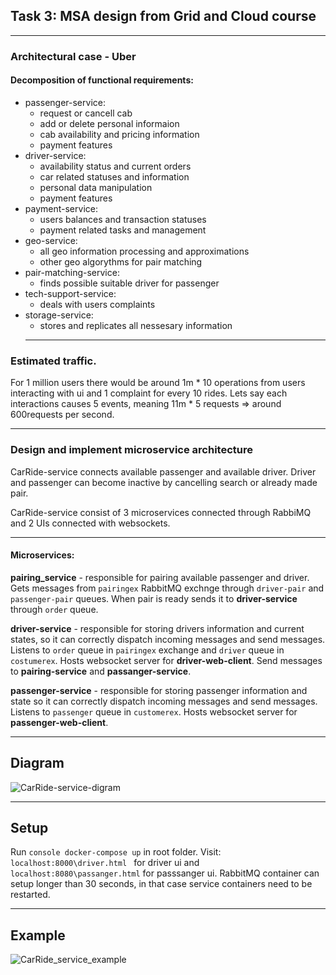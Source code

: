 ## Task 3: MSA design from Grid and Cloud course
__________
### Architectural case - Uber
#### Decomposition of functional requirements:
  - passenger-service:
      - request or cancell cab
      - add or delete personal informaion
      - cab availability and pricing information
      - payment features
  - driver-service:
      - availability status and current orders
      - car related statuses and information
      - personal data manipulation
      - payment features
  - payment-service:
      - users balances and transaction statuses
      - payment related tasks and management
  - geo-service:
      - all geo information processing and approximations
      - other geo algorythms for pair matching
  - pair-matching-service:
      - finds possible suitable driver for passenger
  - tech-support-service:
      - deals with users complaints
  - storage-service:
      - stores and replicates all nessesary information
    _____________
### Estimated traffic.
For 1 million users there would be around 1m * 10 operations from users interacting with ui and 1 complaint for every 10 rides. Lets say each interactions causes 5 events, meaning 11m * 5 requests => around 600requests per second.
____________
### Design and implement microservice architecture
CarRide-service connects available passenger and available driver.
Driver and passenger can become inactive by cancelling search or already made pair.

CarRide-service consist of 3 microservices connected through RabbiMQ and 2 UIs connected with websockets.
__________
#### Microservices:
**pairing_service** - responsible for pairing available passenger and driver. Gets messages from `pairingex` RabbitMQ exchnge through `driver-pair` and `passenger-pair` queues. When pair is ready sends it to **driver-service** through `order` queue.

**driver-service** - responsible for storing drivers information and current states, so it can correctly dispatch incoming messages and send messages. Listens to `order` queue in `pairingex` exchange and `driver` queue in `costumerex`. Hosts websocket server for **driver-web-client**. Send messages to **pairing-service** and **passanger-service**.

**passenger-service** - responsible for storing passenger information and state so it can correctly dispatch incoming messages and send messages. Listens to `passenger` queue in `customerex`. Hosts websocket server for **passenger-web-client**.
_______________
## Diagram
![CarRide-service-digram](https://github.com/Lixerus/CarRide-service/assets/61562096/47711b13-f6c7-4d87-bd51-d4f5cd597021)
_______________
## Setup
Run ```console docker-compose up``` in root folder.
Visit: ```localhost:8000\driver.html ``` for driver ui
and ``` localhost:8080\passanger.html ``` for passsanger ui.
RabbitMQ container can setup longer than 30 seconds, in that case service containers need to be restarted.
__________________
## Example
![CarRide_service_example](https://github.com/Lixerus/CarRide-service/assets/61562096/0287eae5-6c0e-4efe-bc43-f764302c7965)
